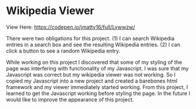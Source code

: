 <h1>Wikipedia Viewer</h1>

View Here: https://codepen.io/jmatty16/full/Lywwzw/

There were two obligations for this project. (1) I can search Wikipedia entries in a search box and see the resulting Wikipedia entries.
(2) I can click a button to see a random Wikipedia entry.

While working on this project I discovered that some of my styling of the page was interfering with functionality of my Javascript. I was sure that my Javascript was correct but my wikipedia viewer was not working. So I copied my Javascript into a new project and created a barebones html framework and my viewer immediately started working. From this project, I learned to get the Javascript working before styling the page. In the future I would like to improve the appearance of this project. 
